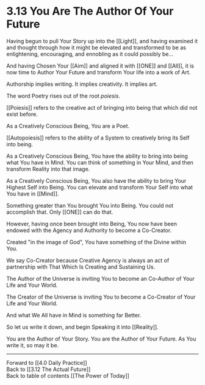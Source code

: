 # 3.13 You Are The Author Of Your Future

Having begun to pull Your Story up into the [[Light]], and having examined it and thought through how it might be elevated and transformed to be as enlightening, encouraging, and ennobling as it could possibly be...

And having Chosen Your [[Aim]] and aligned it with [[ONE]] and [[All]], it is now time to Author Your Future and transform Your life into a work of Art. 

Authorship implies writing. It implies creativity. It implies art. 

The word Poetry rises out of the root _poiesis_. 

[[Poiesis]] refers to the creative act of bringing into being that which did not exist before. 

As a Creatively Conscious Being, You are a Poet. 

[[Autopoiesis]] refers to the ability of a System to creatively bring its Self into being. 

As a Creatively Conscious Being, You have the ability to bring into being what You have in Mind. You can think of something in Your Mind, and then transform Reality into that image. 

As a Creatively Conscious Being, You also have the ability to bring Your Highest Self into Being. You can elevate and transform Your Self into what You have in [[Mind]]. 

Something greater than You brought You into Being. You could not accomplish that. Only [[ONE]] can do that. 

However, having once been brought into Being, You now have been endowed with the Agency and Authority to become a Co-Creator.  

Created "in the image of God", You have something of the Divine within You.   

We say Co-Creator because Creative Agency is always an act of partnership with That Which Is Creating and Sustaining Us.  

The Author of the Universe is inviting You to become an Co-Author of Your Life and Your World.  

The Creator of the Universe is inviting You to become a Co-Creator of Your Life and Your World. 

And what We All have in Mind is something far Better. 

So let us write it down, and begin Speaking it into [[Reality]]. 

You are the Author of Your Story. You are the Author of Your Future. As You write it, so may it be.  

___

Forward to [[4.0 Daily Practice]]  
Back to [[3.12 The Actual Future]]  
Back to table of contents [[The Power of Today]]  